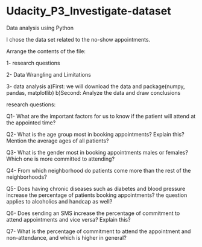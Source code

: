 # Udacity_P3_Investigate-dataset

Data analysis using Python

I chose the data set related to the no-show appointments.

Arrange the contents of the file:

1- research questions

2- Data Wrangling and Limitations

3- data analysis a)First: we will download the data and package(numpy, pandas, matplotlib) b)Second: Analyze the data and draw conclusions

research questions:

Q1- What are the important factors for us to know if the patient will attend at the appointed time?

Q2- What is the age group most in booking appointments? Explain this? Mention the average ages of all patients?

Q3- What is the gender most in booking appointments males or females? Which one is more committed to attending?

Q4- From which neighborhood do patients come more than the rest of the neighborhoods?

Q5- Does having chronic diseases such as diabetes and blood pressure increase the percentage of patients booking appointments? the question applies to alcoholics and handcap as well?

Q6- Does sending an SMS increase the percentage of commitment to attend appointments and vice versa? Explain this?

Q7- What is the percentage of commitment to attend the appointment and non-attendance, and which is higher in general?
